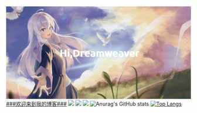 ﻿![IMG](images/Horizon.png)
[###欢迎来到我的博客###](https://www.jiomlan.online/)
![](https://img.shields.io/badge/无限-学习-yellow) 
![](https://img.shields.io/badge/性格-开朗-red) 
![](https://img.shields.io/badge/热爱-探索-blue)
![Anurag's GitHub stats](https://github-readme-stats.vercel.app/api?username=youcharamahua&hide=contribs,prs)
[![Top Langs](https://github-readme-stats.vercel.app/api/top-langs/?username=youcharamahua&layout=compact)](https://github.com/anuraghazra/github-readme-stats)
